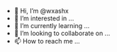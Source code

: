 - 👋 Hi, I’m @wxashx
- 👀 I’m interested in ...
- 🌱 I’m currently learning ...
- 💞️ I’m looking to collaborate on ...
- 📫 How to reach me ...

<!---
wxashx/wxashx is a ✨ special ✨ repository because its `README.md` (this file) appears on your GitHub profile.
You can click the Preview link to take a look at your changes.
--->
